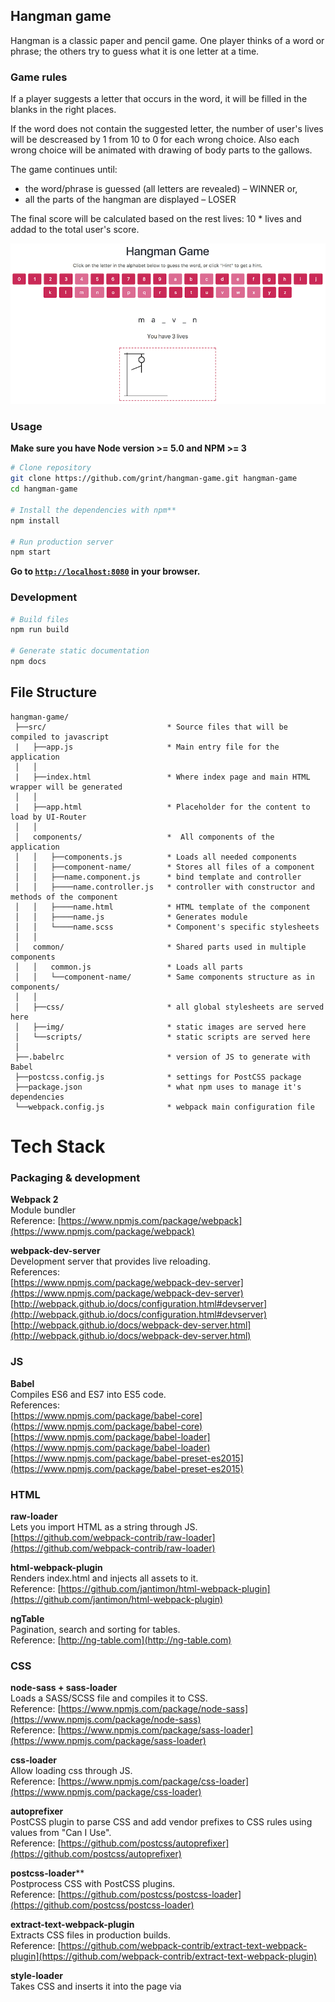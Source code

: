 
## Hangman game

Hangman is a classic paper and pencil game.  One player thinks of a word or phrase; the others try to guess what it is one letter at a time.


### Game rules

If a player suggests a letter that occurs in the word, it will be filled in the blanks in the right places.

If the word does not contain the suggested letter, the number of user's lives will be descreased by 1 from 10 to 0 for each wrong choice. Also each wrong choice will be animated with drawing of body parts to the gallows.

The game continues until:
* the word/phrase is guessed (all letters are revealed) – WINNER or,
* all the parts of the hangman are displayed – LOSER

The final score will be calculated based on the rest lives: 10 * lives and addad to the total user's score.

![Game Screenshot](https://github.com/grint/hangman-game/blob/master/src/img/game_screenshot.png)


### Usage

**Make sure you have Node version >= 5.0 and NPM >= 3**

```bash
# Clone repository
git clone https://github.com/grint/hangman-game.git hangman-game
cd hangman-game

# Install the dependencies with npm**
npm install

# Run production server
npm start
```

**Go to [`http://localhost:8080`](http://localhost:8080) in your browser.**

### Development

```bash
# Build files
npm run build

# Generate static documentation
npm docs
```

## File Structure

```
hangman-game/
 ├──src/                           * Source files that will be compiled to javascript
 |   ├──app.js                     * Main entry file for the application
 │   │
 |   ├──index.html                 * Where index page and main HTML wrapper will be generated
 │   │
 |   ├──app.html                   * Placeholder for the content to load by UI-Router
 │   │
 │   components/                   *  All components of the application
 │   │   ├──components.js          * Loads all needed components
 │   │   ├──component-name/        * Stores all files of a component
 │   │   ├──name.component.js      * bind template and controller
 │   │   ├────name.controller.js   * controller with constructor and methods of the component
 │   │   ├────name.html            * HTML template of the component
 │   │   ├────name.js              * Generates module
 │   │   └────name.scss            * Component's specific stylesheets
 │   │
 │   common/                       * Shared parts used in multiple components
 │   │   common.js                 * Loads all parts
 │   │   └──component-name/        * Same components structure as in components/
 │   │
 │   ├──css/                       * all global stylesheets are served here
 │   ├──img/                       * static images are served here
 │   └──scripts/                   * static scripts are served here
 │
 ├──.babelrc                       * version of JS to generate with Babel
 ├──postcss.config.js              * settings for PostCSS package
 ├──package.json                   * what npm uses to manage it's dependencies
 └──webpack.config.js              * webpack main configuration file
```

# Tech Stack

### Packaging & development

**Webpack 2**  
Module bundler  
Reference: [https://www.npmjs.com/package/webpack](https://www.npmjs.com/package/webpack)

**webpack-dev-server**  
Development server that provides live reloading.  
References:  
[https://www.npmjs.com/package/webpack-dev-server](https://www.npmjs.com/package/webpack-dev-server)  
[http://webpack.github.io/docs/configuration.html#devserver](http://webpack.github.io/docs/configuration.html#devserver)  
[http://webpack.github.io/docs/webpack-dev-server.html](http://webpack.github.io/docs/webpack-dev-server.html)


### JS

**Babel**  
Compiles ES6 and ES7 into ES5 code.  
References:  
[https://www.npmjs.com/package/babel-core](https://www.npmjs.com/package/babel-core)  
[https://www.npmjs.com/package/babel-loader](https://www.npmjs.com/package/babel-loader)  
[https://www.npmjs.com/package/babel-preset-es2015](https://www.npmjs.com/package/babel-preset-es2015)


### HTML

**raw-loader**  
Lets you import HTML as a string through JS.  
[https://github.com/webpack-contrib/raw-loader](https://github.com/webpack-contrib/raw-loader)  

**html-webpack-plugin**  
Renders index.html and injects all assets to it.  
Reference: [https://github.com/jantimon/html-webpack-plugin](https://github.com/jantimon/html-webpack-plugin)

**ngTable**  
Pagination, search and sorting for tables.  
Reference: [http://ng-table.com](http://ng-table.com)


### CSS

**node-sass + sass-loader**  
Loads a SASS/SCSS file and compiles it to CSS.  
Reference: [https://www.npmjs.com/package/node-sass](https://www.npmjs.com/package/node-sass)  
Reference: [https://www.npmjs.com/package/sass-loader](https://www.npmjs.com/package/sass-loader)

**css-loader**  
Allow loading css through JS.  
Reference: [https://www.npmjs.com/package/css-loader](https://www.npmjs.com/package/css-loader)

**autoprefixer**  
PostCSS plugin to parse CSS and add vendor prefixes to CSS rules using values from "Can I Use".  
Reference: [https://github.com/postcss/autoprefixer](https://github.com/postcss/autoprefixer)

**postcss-loader****  
Postprocess CSS with PostCSS plugins.  
Reference: [https://github.com/postcss/postcss-loader](https://github.com/postcss/postcss-loader)

**extract-text-webpack-plugin**  
Extracts CSS files in production builds.  
Reference: [https://github.com/webpack-contrib/extract-text-webpack-plugin](https://github.com/webpack-contrib/extract-text-webpack-plugin)

**style-loader**  
Takes CSS and inserts it into the page via <style> tag.  
Reference: [https://github.com/webpack/style-loader](https://github.com/webpack/style-loader)


### Database

**LocalForage**  
Fast and simple storage library that lets to store data in asynchronous IndexedDB and WebSQL.  
References:  
[https://localforage.github.io/localForage](https://localforage.github.io/localForage)  
[https://github.com/ocombe/angular-localForage](https://github.com/ocombe/angular-localForage)



### Build

**Copy Webpack Plugin**  
Copies individual files or entire directories to the build directory.  
Reference: [https://github.com/kevlened/copy-webpack-plugin](https://github.com/kevlened/copy-webpack-plugin)

**file-loader**  
Copy assets files to output.  
Reference: [https://github.com/webpack/file-loader](https://github.com/webpack/file-loader)


### Documentation
**Mr-Doc**  
Automatic generation of beautiful documentations  
Reference: [https://mr-doc.github.io/mr-doc](https://mr-doc.github.io/mr-doc)

**Markdown**  
Javascript Markdown to HTML converter  
Reference: [http://showdownjs.github.io/showdown](http://showdownjs.github.io/showdown)


## ToDo

* Add tests
* Words with dashed and phrases
* Hints
* Securely sign up and log in with password
* User account page with individual scores and data
* Include JS functions documentation to component docs
